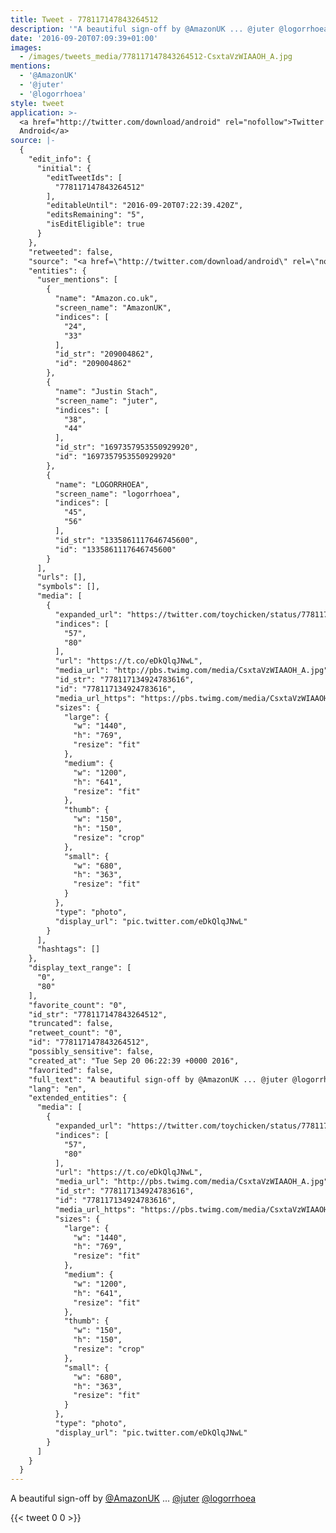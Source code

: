 ```yaml
---
title: Tweet - 778117147843264512
description: '"A beautiful sign-off by @AmazonUK ... @juter @logorrhoea "'
date: '2016-09-20T07:09:39+01:00'
images:
  - /images/tweets_media/778117147843264512-CsxtaVzWIAAOH_A.jpg
mentions:
  - '@AmazonUK'
  - '@juter'
  - '@logorrhoea'
style: tweet
application: >-
  <a href="http://twitter.com/download/android" rel="nofollow">Twitter for
  Android</a>
source: |-
  {
    "edit_info": {
      "initial": {
        "editTweetIds": [
          "778117147843264512"
        ],
        "editableUntil": "2016-09-20T07:22:39.420Z",
        "editsRemaining": "5",
        "isEditEligible": true
      }
    },
    "retweeted": false,
    "source": "<a href=\"http://twitter.com/download/android\" rel=\"nofollow\">Twitter for Android</a>",
    "entities": {
      "user_mentions": [
        {
          "name": "Amazon.co.uk",
          "screen_name": "AmazonUK",
          "indices": [
            "24",
            "33"
          ],
          "id_str": "209004862",
          "id": "209004862"
        },
        {
          "name": "Justin Stach",
          "screen_name": "juter",
          "indices": [
            "38",
            "44"
          ],
          "id_str": "1697357953550929920",
          "id": "1697357953550929920"
        },
        {
          "name": "LOGORRHOEA",
          "screen_name": "logorrhoea",
          "indices": [
            "45",
            "56"
          ],
          "id_str": "1335861117646745600",
          "id": "1335861117646745600"
        }
      ],
      "urls": [],
      "symbols": [],
      "media": [
        {
          "expanded_url": "https://twitter.com/toychicken/status/778117147843264512/photo/1",
          "indices": [
            "57",
            "80"
          ],
          "url": "https://t.co/eDkQlqJNwL",
          "media_url": "http://pbs.twimg.com/media/CsxtaVzWIAAOH_A.jpg",
          "id_str": "778117134924783616",
          "id": "778117134924783616",
          "media_url_https": "https://pbs.twimg.com/media/CsxtaVzWIAAOH_A.jpg",
          "sizes": {
            "large": {
              "w": "1440",
              "h": "769",
              "resize": "fit"
            },
            "medium": {
              "w": "1200",
              "h": "641",
              "resize": "fit"
            },
            "thumb": {
              "w": "150",
              "h": "150",
              "resize": "crop"
            },
            "small": {
              "w": "680",
              "h": "363",
              "resize": "fit"
            }
          },
          "type": "photo",
          "display_url": "pic.twitter.com/eDkQlqJNwL"
        }
      ],
      "hashtags": []
    },
    "display_text_range": [
      "0",
      "80"
    ],
    "favorite_count": "0",
    "id_str": "778117147843264512",
    "truncated": false,
    "retweet_count": "0",
    "id": "778117147843264512",
    "possibly_sensitive": false,
    "created_at": "Tue Sep 20 06:22:39 +0000 2016",
    "favorited": false,
    "full_text": "A beautiful sign-off by @AmazonUK ... @juter @logorrhoea https://t.co/eDkQlqJNwL",
    "lang": "en",
    "extended_entities": {
      "media": [
        {
          "expanded_url": "https://twitter.com/toychicken/status/778117147843264512/photo/1",
          "indices": [
            "57",
            "80"
          ],
          "url": "https://t.co/eDkQlqJNwL",
          "media_url": "http://pbs.twimg.com/media/CsxtaVzWIAAOH_A.jpg",
          "id_str": "778117134924783616",
          "id": "778117134924783616",
          "media_url_https": "https://pbs.twimg.com/media/CsxtaVzWIAAOH_A.jpg",
          "sizes": {
            "large": {
              "w": "1440",
              "h": "769",
              "resize": "fit"
            },
            "medium": {
              "w": "1200",
              "h": "641",
              "resize": "fit"
            },
            "thumb": {
              "w": "150",
              "h": "150",
              "resize": "crop"
            },
            "small": {
              "w": "680",
              "h": "363",
              "resize": "fit"
            }
          },
          "type": "photo",
          "display_url": "pic.twitter.com/eDkQlqJNwL"
        }
      ]
    }
  }
---
```

A beautiful sign-off by [@AmazonUK](https://twitter.com/@AmazonUK) ... [@juter](https://twitter.com/@juter) [@logorrhoea](https://twitter.com/@logorrhoea) 
    
{{< tweet 0 0 >}}
    
